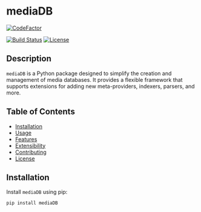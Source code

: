 # mediaDB
<a href="https://www.codefactor.io/repository/github/strange500/mediadb"><img src="https://www.codefactor.io/repository/github/strange500/mediadb/badge" alt="CodeFactor" /></a>

[![Build Status](https://travis-ci.org/yourusername/mediaDB.svg?branch=main)](https://travis-ci.org/yourusername/mediaDB)
[![License](https://img.shields.io/badge/license-MIT-blue.svg)](https://opensource.org/licenses/MIT)

## Description

`mediaDB` is a Python package designed to simplify the creation and management of media databases. It provides a flexible framework that supports extensions for adding new meta-providers, indexers, parsers, and more.

## Table of Contents
- [Installation](#installation)
- [Usage](#usage)
- [Features](#features)
- [Extensibility](#extensibility)
- [Contributing](#contributing)
- [License](#license)

## Installation

Install `mediaDB` using pip:

```bash
pip install mediaDB
```
